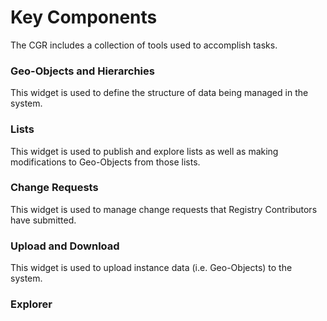 # Key Components

The CGR includes a collection of tools used to accomplish tasks.

### Geo-Objects and Hierarchies <a href="#geo-objects-and-hierarchies" id="geo-objects-and-hierarchies"></a>

This widget is used to define the structure of data being managed in the system.

### Lists <a href="#lists" id="lists"></a>

This widget is used to publish and explore lists as well as making modifications to Geo-Objects from those lists.

### Change Requests <a href="#change-requests" id="change-requests"></a>

This widget is used to manage change requests that Registry Contributors have submitted.

### Upload and Download <a href="#upload-and-download" id="upload-and-download"></a>

This widget is used to upload instance data (i.e. Geo-Objects) to the system.

### Explorer <a href="#explorer" id="explorer"></a>
